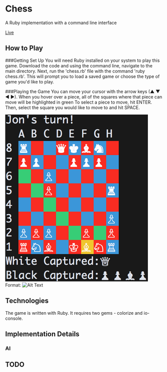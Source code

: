 # Chess

A Ruby implementation with a command line interface

[Live](http://www.jon-tron.com)

## How to Play

###Getting Set Up
You will need Ruby installed on your system to play this game. Download the code and using the command line, navigate to the main directory. Next, run the 'chess.rb' file with the command 'ruby chess.rb'. This will prompt you to load a saved game or choose the type of game you'd like to play.

###Playing the Game
You can move your cursor with the arrow keys (▲ ▼ ◀ ▶). When you hover over a piece, all of the squares where that piece can move will be highlighted in green To select a piece to move, hit ENTER. Then, select the square you would like to move to and hit SPACE.

![chess-screenshot](images/chess-screenshot.png)
Format: ![Alt Text](url)

## Technologies

The game is written with Ruby. It requires two gems - colorize and io-console.

## Implementation Details

### AI


## TODO
